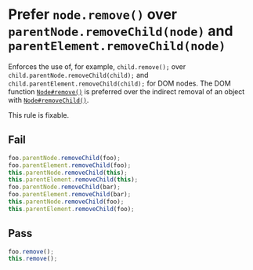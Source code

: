 # Prefer `node.remove()` over `parentNode.removeChild(node)` and `parentElement.removeChild(node)`

Enforces the use of, for example, `child.remove();` over `child.parentNode.removeChild(child);` and `child.parentElement.removeChild(child);` for DOM nodes. The DOM function [`Node#remove()`](https://developer.mozilla.org/en-US/docs/Web/API/ChildNode/remove) is preferred over the indirect removal of an object with [`Node#removeChild()`](https://developer.mozilla.org/en-US/docs/Web/API/Node/removeChild).

This rule is fixable.


## Fail

```js
foo.parentNode.removeChild(foo);
foo.parentElement.removeChild(foo);
this.parentNode.removeChild(this);
this.parentElement.removeChild(this);
foo.parentNode.removeChild(bar);
foo.parentElement.removeChild(bar);
this.parentNode.removeChild(foo);
this.parentElement.removeChild(foo);
```


## Pass

```js
foo.remove();
this.remove();
```
